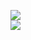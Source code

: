 [![](https://img.shields.io/badge/Made%20With-Github%20Spray-lightgrey.svg?style=for-the-badge&logo=github)](https://github.com/Annihil/github-spray#1228)  
[![](https://i.imgur.com/2DrTn0Z.gif)](https://github.com/Annihil/github-spray)